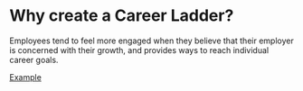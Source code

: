 # Why create a Career Ladder?

Employees tend to feel more engaged when they believe that their employer is concerned with their growth, and provides ways to reach individual career goals.

[Example](./example.md)
